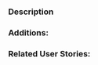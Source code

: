 <!-- Please make the title simple in terms of describing the highest level view -->
<!-- of what the pull request is trying to implement, for instance "Account Creation & Login Screen" -->

### Description
<!-- Brief overview of PR and changes -->
<!-- Elaborate on title above, this is more just so that if we need to look through -->
<!-- we can look at the description and decide what has changed what -->

<!-- Ex: 
A PR to merge `master` with `pullRequestTemplates,` adds a markdown file for PR templates, brownies , and helps
the project overall have better and consistent pull requests.
Adds 2 new files - `pull_request_template.md` and `brownies.exe` in `SpotifyWrapped/docs`. 
-->
### Additions:
<!-- Brief overview over what is added in this app -->
<!-- and how it may help the project overall -->

<!-- Ex: 
- **PR Templates**: Adds PR Templates to allow us to make more consistent and concise pull requests, allowing us to better trace the status of the project
- **Brownies**: Adds brownies to the project that we can snack on.
-->
### Related User Stories:
<!-- Please list all the stories that will be affected by this change -->
<!-- With brief explanations on what parts of the story is changed -->

<!-- Ex: 
- **Customizable User Story #13**: Updates the templates made for Pull Requests.
- **Customizable User Story #15**: Creates a template for adding ReadMe.md files.
-->
